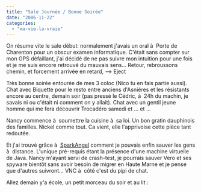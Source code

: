 ```yaml
---
title: "Sale Journée / Bonne Soirée"
date: "2006-11-22"
categories: 
  - "ma-vie-la-vraie"
---
```


On résume vite le sale début: normalement j'avais un oral à  Porte de Charenton pour un obscur examen informatique. C'était sans compter sur mon GPS défaillant, j'ai décidé de ne pas suivre mon intuition pour une fois et je me suis encore retrouvé du mauvais sens... Retour, rebroussons chemin, et forcement arrivée en retard, --> Eject

Très bonne soirée entourée de mes 3 coloc (Nico tu en fais partie aussi). Chat avec Biquette pour le resto entre anciens d'Asnières et les résistants encore au centre, demain soir (pas pressé le Cédric, à  24h du machin, je savais ni ou c'était ni comment on y allait). Chat avec un gentil jeune homme qui me fera découvrir Trocadéro samedi et ... et ...

Nancy commence à  soumettre la cuisine à  sa loi. Un bon gratin dauphinois des familles. Nickel comme tout. Ca vient, elle l'apprivoise cette pièce tant redoutée.

Et j'ai trouvé grâce à  [SparkAngel](http://www.spark-angels.com/) comment je pouvais enfin sauver les gens à  distance. L'unique pré-requis étant la présence d'une machine virtuelle de Java. Nancy m'ayant servi de crash-test, je pourrais sauver Vero et ses spyware bientôt sans avoir besoin de migrer en Haute Marne et je pense que d'autres suivront... VNC à  côté c'est du pipi de chat.

Allez demain y'a école, un petit morceau du soir et au lit :
